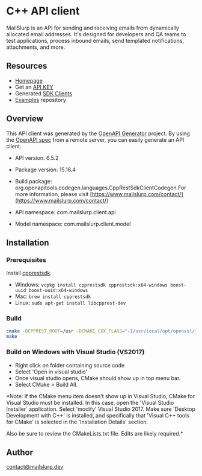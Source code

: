 # C++ API client

MailSlurp is an API for sending and receiving emails from dynamically allocated email addresses. It's designed for developers and QA teams to test applications, process inbound emails, send templated notifications, attachments, and more.

## Resources

- [Homepage](https://www.mailslurp.com)
- Get an [API KEY](https://app.mailslurp.com/sign-up/)
- Generated [SDK Clients](https://docs.mailslurp.com/)
- [Examples](https://github.com/mailslurp/examples) repository

## Overview
This API client was generated by the [OpenAPI Generator](https://openapi-generator.tech) project. By using the [OpenAPI spec](https://openapis.org) from a remote server, you can easily generate an API client.

- API version: 6.5.2
- Package version: 15.16.4
- Build package: org.openapitools.codegen.languages.CppRestSdkClientCodegen
For more information, please visit [https://www.mailslurp.com/contact/](https://www.mailslurp.com/contact/)

- API namespace: com.mailslurp.client.api
- Model namespace: com.mailslurp.client.model

## Installation

### Prerequisites

Install [cpprestsdk](https://github.com/Microsoft/cpprestsdk).

- Windows: `vcpkg install cpprestsdk cpprestsdk:x64-windows boost-uuid boost-uuid:x64-windows`
- Mac: `brew install cpprestsdk`
- Linux: `sudo apt-get install libcpprest-dev`

### Build

```sh
cmake -DCPPREST_ROOT=/usr -DCMAKE_CXX_FLAGS="-I/usr/local/opt/openssl/include" -DCMAKE_MODULE_LINKER_FLAGS="-L/usr/local/opt/openssl/lib"
make
```

### Build on Windows with Visual Studio (VS2017)

- Right click on folder containing source code
- Select 'Open in visual studio'
- Once visual studio opens, CMake should show up in top menu bar.
- Select CMake > Build All.

*Note: If the CMake menu item doesn't show up in Visual Studio, CMake
for Visual Studio must be installed. In this case, open the 'Visual Studio
Installer' application. Select 'modify' Visual Studio 2017. Make sure
'Desktop Development with C++' is installed, and specifically that 'Visual
C++ tools for CMake' is selected in the 'Installation Details' section.

Also be sure to review the CMakeLists.txt file. Edits are likely required.*

## Author

contact@mailslurp.dev

